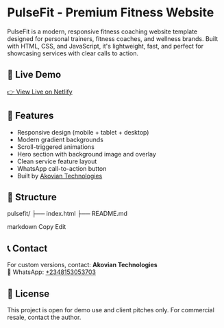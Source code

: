 # PulseFit - Premium Fitness Website

PulseFit is a modern, responsive fitness coaching website template designed for personal trainers, fitness coaches, and wellness brands. Built with HTML, CSS, and JavaScript, it's lightweight, fast, and perfect for showcasing services with clear calls to action.

## 🌟 Live Demo

[👉 View Live on Netlify](https://resplendent-mooncake-1c621d.netlify.app/)

## 🚀 Features

- Responsive design (mobile + tablet + desktop)
- Modern gradient backgrounds
- Scroll-triggered animations
- Hero section with background image and overlay
- Clean service feature layout
- WhatsApp call-to-action button
- Built by [Akovian Technologies](https://your-portfolio-link.com)

## 📁 Structure

pulsefit/
├── index.html
├── README.md

markdown
Copy
Edit

## 📞 Contact

For custom versions, contact: **Akovian Technologies**  
📩 WhatsApp: [+2348153053703](https://wa.me/2348012345678)

## 📜 License

This project is open for demo use and client pitches only. For commercial resale, contact the author.
